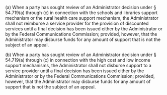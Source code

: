 (a) When a party has sought review of an Administrator decision under § 54.719(a) through (c) in connection with the schools and libraries support mechanism or the rural health care support mechanism, the Administrator shall not reimburse a service provider for the provision of discounted services until a final decision has been issued either by the Administrator or by the Federal Communications Commission; provided, however, that the Administrator may disburse funds for any amount of support that is not the subject of an appeal.
              

(b) When a party has sought review of an Administrator decision under § 54.719(a) through (c) in connection with the high cost and low income support mechanisms, the Administrator shall not disburse support to a service provider until a final decision has been issued either by the Administrator or by the Federal Communications Commission; provided, however, that the Administrator may disburse funds for any amount of support that is not the subject of an appeal.

